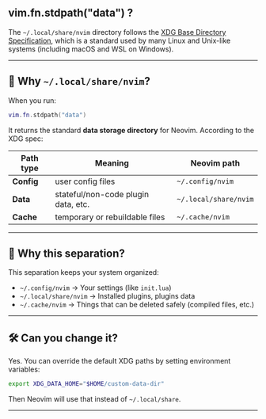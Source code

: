 ## vim.fn.stdpath("data") ?

The `~/.local/share/nvim` directory follows the [XDG Base Directory Specification](https://specifications.freedesktop.org/basedir-spec/basedir-spec-latest.html), which is a standard used by many Linux and Unix-like systems (including macOS and WSL on Windows).

---

## 📂 Why `~/.local/share/nvim`?

When you run:

```lua
vim.fn.stdpath("data")
```

It returns the standard **data storage directory** for Neovim. According to the XDG spec:

| Path type  | Meaning                             | Neovim path           |
| ---------- | ----------------------------------- | --------------------- |
| **Config** | user config files                   | `~/.config/nvim`      |
| **Data**   | stateful/non-code plugin data, etc. | `~/.local/share/nvim` |
| **Cache**  | temporary or rebuildable files      | `~/.cache/nvim`       |

---

## 🧠 Why this separation?

This separation keeps your system organized:

- `~/.config/nvim` → Your settings (like `init.lua`)
- `~/.local/share/nvim` → Installed plugins, plugins data
- `~/.cache/nvim` → Things that can be deleted safely (compiled files, etc.)

---

## 🛠 Can you change it?

Yes. You can override the default XDG paths by setting environment variables:

```sh
export XDG_DATA_HOME="$HOME/custom-data-dir"
```

Then Neovim will use that instead of `~/.local/share`.

---
